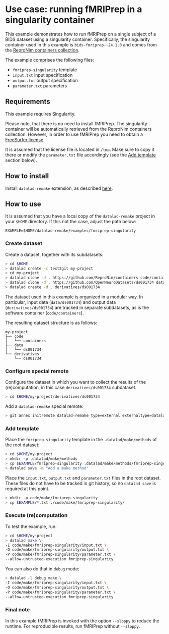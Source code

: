 # Use case: running fMRIPrep in a singularity container

This example demonstrates how to run fMRIPrep on a single subject of a BIDS dataset using a singularity container. Specifically, the singularity container used in this example is `bids-fmriprep--24.1.0` and comes from the [ReproNim containers collection](https://github.com/ReproNim/containers).

The example comprises the following files:
- `fmriprep-singularity` template
- `input.txt` input specification
- `output.txt` output specification
- `parameter.txt` parameters

## Requirements

This example requires Singularity.

Please note, that there is no need to install fMRIPrep. The singularity container will be automatically retrieved from the ReproNim containers collection. However, in order to use fMRIPrep you need to obtain a [FreeSurfer license](https://surfer.nmr.mgh.harvard.edu/fswiki/License).

It is assumed that the license file is located in `/tmp`. Make sure to copy it there or modify the `parameter.txt` file accordingly (see the [Add template](#add-template) section below).

## How to install

Install `datalad-remake` extension, as described [here](https://github.com/datalad/datalad-remake/tree/main?tab=readme-ov-file#installation).

## How to use

It is assumed that you have a local copy of the `datalad-remake` project in your `$HOME` directory. If this not the case, adjust the path below:

```
EXAMPLE=$HOME/datalad-remake/examples/fmriprep-singularity
```

### Create dataset

Create a dataset, together with its subdatasets:

```bash
> cd $HOME
> datalad create -c text2git my-project
> cd my-project
> datalad clone -d . https://github.com/ReproNim/containers code/containers
> datalad clone -d . https://github.com/OpenNeuroDatasets/ds001734 data/ds001734
> datalad create -d . derivatives/ds001734
```

The dataset used in this example is organized in a modular way. In particular, input data (`data/ds001734`) and output data (`derivatives/ds001734`) are tracked in separate subdatasets, as is the software container (`code/containers`).

The resulting dataset structure is as follows:

```
my-project
├── code
│   └── containers
├── data
│   └── ds001734
└── derivatives
    └── ds001734
```

### Configure special remote

Configure the dataset in which you want to collect the results of the (re)computation, in this case `derivatives/ds001734` subdataset.

```bash
> cd $HOME/my-project/derivatives/ds001734
```

Add a `datalad-remake` special remote:

```bash
> git annex initremote datalad-remake type=external externaltype=datalad-remake encryption=none allow-untrusted-execution=true
```

### Add template

Place the `fmriprep-singularity` template in the `.datalad/make/methods` of the root dataset:

```bash
> cd $HOME/my-project
> mkdir -p .datalad/make/methods
> cp $EXAMPLE/fmriprep-singularity .datalad/make/methods/fmriprep-singularity
> datalad save -m "Add a make method"
```

Place the `input.txt`, `output.txt` and `parameter.txt` files in the root dataset. These files do not have to be tracked in git history, so no `datalad save` is required at this point.

```bash
> mkdir -p code/make/fmriprep-singularity
> cp $EXAMPLE/*.txt ./code/make/fmriprep-singularity/
```

### Execute (re)computation

To test the example, run:

```bash
> cd $HOME/my-project
> datalad make \
-I code/make/fmriprep-singularity/input.txt \
-O code/make/fmriprep-singularity/output.txt \
-P code/make/fmriprep-singularity/parameter.txt \
--allow-untrusted-execution fmriprep-singularity
```

You can also do that in `debug` mode:

```bash
> datalad -l debug make \
-I code/make/fmriprep-singularity/input.txt \
-O code/make/fmriprep-singularity/output.txt \
-P code/make/fmriprep-singularity/parameter.txt \
--allow-untrusted-execution fmriprep-singularity
```

### Final note

In this example fMRIPrep is invoked with the option `--sloppy` to reduce the runtime. For reproducible results, run fMRIPrep without `--sloppy`.
